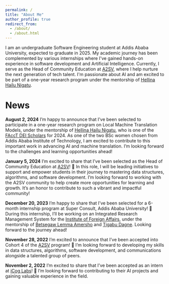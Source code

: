 ```yaml
---
permalink: /
title: "About Me"
author_profile: true
redirect_from: 
  - /about/
  - /about.html
---
```


I am an undergraduate Software Engineering student at Addis Ababa University, expected to graduate in 2025. My academic journey has been complemented by various internships where I've gained hands-on experience in software development and Artificial Intelligence. Currently, I serve as the Head of Community Education at [A2SV](https://a2sv.org/), where I help nurture the next generation of tech talent. I'm passionate about AI and am excited to be part of a one-year research program under the mentorship of [Hellina Hailu Nigatu](https://hhnigatu.github.io/).

News
======
**August 2, 2024**
I’m happy to announce that I’ve been selected to participate in a one-year research program on Local Machine Translation Models, under the mentorship of [Hellina Hailu Nigatu](https://hhnigatu.github.io/), who is one of the [FAccT DEI Scholars](https://facctconference.org/2024/deischolars) for 2024. As one of the two BSc women chosen from Addis Ababa Institute of Technology, I am excited to contribute to this important work in advancing AI and machine translation. I’m looking forward to the challenges and learning opportunities ahead!

**January 5, 2024**
I’m excited to share that I’ve been selected as the Head of Community Education at [A2SV](https://a2sv.org/)! 🎉 In this role, I will be leading initiatives to support and empower students in their journey to mastering data structures, algorithms, and software development. I’m looking forward to working with the A2SV community to help create more opportunities for learning and growth. It’s an honor to contribute to such a vibrant and impactful community!

**December 20, 2023**
I’m happy to share that I’ve been selected for a 6-month internship program at Super Consult, Addis Ababa University! 🎉 During this internship, I’ll be working on an Integrated Research Management System for the [Institute of Foreign Affairs](https://www.ifa.gov.et/), under the mentorship of [Betsegaw Lemma Amersho](https://www.linkedin.com/in/betsegaw-lemma-amersho/) and [Tigabu Dagne](https://www.linkedin.com/in/tigabudagne/). Looking forward to the journey ahead!

**November 28, 2022**
I’m excited to announce that I’ve been accepted into Cohort 4 of the [A2SV](https://a2sv.org/) program! 🎉 I’m looking forward to developing my skills in data structures, algorithms, software development, and communications alongside a talented group of peers.

**November 2, 2022**
I’m excited to share that I’ve been accepted as an intern at [iCog Labs](https://icog-labs.com/)! 🎉 I’m looking forward to contributing to their AI projects and gaining valuable experience in the field.

